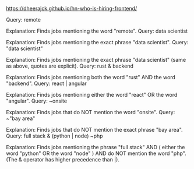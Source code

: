 https://dheerajck.github.io/hn-who-is-hiring-frontend/


Query: remote

Explanation: Finds jobs mentioning the word "remote".
Query: data scientist

Explanation: Finds jobs mentioning the exact phrase "data scientist".
Query: "data scientist"

Explanation: Finds jobs mentioning the exact phrase "data scientist" (same as above, quotes are explicit).
Query: rust & backend

Explanation: Finds jobs mentioning both the word "rust" AND the word "backend".
Query: react | angular

Explanation: Finds jobs mentioning either the word "react" OR the word "angular".
Query: ~onsite

Explanation: Finds jobs that do NOT mention the word "onsite".
Query: ~"bay area"

Explanation: Finds jobs that do NOT mention the exact phrase "bay area".
Query: full stack & (python | node) ~php

Explanation: Finds jobs mentioning the phrase "full stack" AND ( either the word "python" OR the word "node" ) AND do NOT mention the word "php". (The & operator has higher precedence than |).